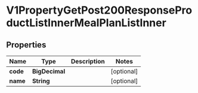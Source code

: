 

# V1PropertyGetPost200ResponseProductListInnerMealPlanListInner


## Properties

| Name | Type | Description | Notes |
|------------ | ------------- | ------------- | -------------|
|**code** | **BigDecimal** |  |  [optional] |
|**name** | **String** |  |  [optional] |



